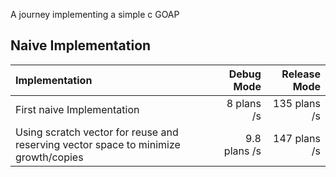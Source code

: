 
A journey implementing a simple c GOAP

## Naive Implementation

| Implementation             |   Debug Mode | Release Mode 
|:---------------------------|-------------:|-------------:|
| First naive Implementation |   8 plans /s | 135 plans /s |
| Using scratch vector for reuse and reserving vector space to minimize growth/copies | 9.8 plans /s | 147 plans /s |

